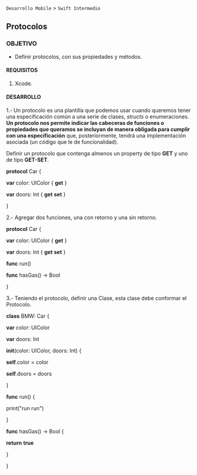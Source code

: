 
`Desarrollo Mobile` > `Swift Intermedio` 

## Protocolos

### OBJETIVO

- Definir protocolos, con sus propiedades y métodos.

#### REQUISITOS

1. Xcode.

#### DESARROLLO

1.- Un protocolo es una plantilla que podemos usar cuando queremos tener una especificación común a una serie de clases, *structs* o enumeraciones. **Un protocolo nos permite indicar las cabeceras de funciones o propiedades que queramos se incluyan de manera obligada para cumplir con una especificación** que, posteriormente, tendrá una implementación asociada (un código que le de funcionalidad). 

Definir un protocolo que contenga almenos un property de tipo **GET** y uno de tipo **GET-SET**.

**protocol** Car {

 **var** color: UIColor { **get** }

 **var** doors: Int { **get** **set** }

}



2.- Agregar dos funciones, una con retorno y una sin retorno.

**protocol** Car {

 **var** color: UIColor { **get** }

 **var** doors: Int { **get** **set** }

 **func** run()

 **func** hasGas() -> Bool

}



3.- Teniendo el protocolo, definir una Clase, esta clase debe conformar el Protocolo.

**class** BMW: Car {

 

 **var** color: UIColor

 **var** doors: Int

 

 **init**(color: UIColor, doors: Int) {

  **self**.color = color

  **self**.doors = doors

 }

 

 **func** run() {

  print("run run")

 }

 

 **func** hasGas() -> Bool {

  **return** **true**

 }

}

